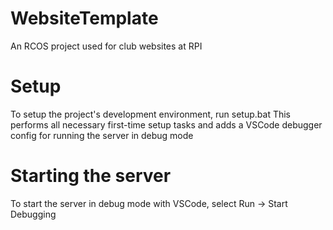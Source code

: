# WebsiteTemplate
An RCOS project used for club websites at RPI

# Setup
To setup the project's development environment, run setup.bat
This performs all necessary first-time setup tasks and adds a VSCode debugger config for running the server in debug mode

# Starting the server
To start the server in debug mode with VSCode, select Run -> Start Debugging
